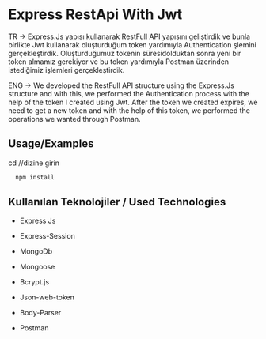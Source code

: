 # Express RestApi With Jwt
TR -> Express.Js yapısı kullanarak RestFull API yapısını geliştirdik ve bunla birlikte Jwt kullanarak oluşturduğum token yardımıyla Authentication şlemini gerçekleştirdik. Oluşturduğumuz tokenin süresidolduktan sonra yeni bir token almamız gerekiyor ve bu token yardımıyla Postman üzerinden istediğimiz işlemleri gerçekleştirdik.

ENG -> We developed the RestFull API structure using the Express.Js structure and with this, we performed the Authentication process with the help of the token I created using Jwt. After the token we created expires, we need to get a new token and with the help of this token, we performed the operations we wanted through Postman.
## Usage/Examples

cd //dizine girin
```javascript
  npm install
```


## Kullanılan Teknolojiler / Used Technologies

- Express Js

- Express-Session

- MongoDb

- Mongoose

- Bcrypt.js

- Json-web-token

- Body-Parser

- Postman
